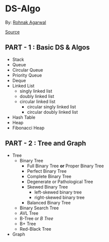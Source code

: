 # DS-Algo

By: [Rohnak Agarwal](https://rrka79wal.herokuapp.com/)

[Source](https://www.programiz.com/dsa)

## PART - 1 : Basic DS & Algos

* Stack
* Queue
* Circular Queue
* Priority Queue
* Deque
* Linked List
  * singly linked list
  * doubly linked list
  * circular linked list
    * circular singly linked list
    * circular doubly linked list
* Hash Table
* Heap
* Fibonacci Heap

## PART - 2 : Tree and Graph

* Tree
  * Binary Tree
    * Full Binary Tree **or** Proper Binary Tree
    * Perfect Binary Tree
    * Complete Binary Tree
    * Degenerate or Pathological Tree
    * Skewed Binary Tree
      * left-skewed binary tree
      * right-skewed binary tree
    * Balanced Binary Tree
  * Binary Search Tree
  * AVL Tree
  * B-Tree or *B Tree*
  * B+ Tree
  * Red-Black Tree
* Graph
